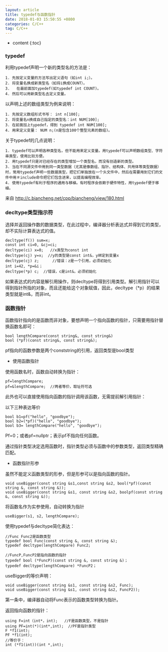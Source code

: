 ```yaml
---
layout: article
title: typedef与函数指针
date: 2018-01-03 15:50:55 +0800
categories: C/C++
tag: C/C++
---
```


* content
{:toc}

### **typedef**

利用typedef声明一个新的类型名的方法是：

<!-- more -->

    
    
    1. 先按定义变量的方法写出定义语句（如int i;）。
    2. 将变量名换成新类型名（如将i换成COUNT）。
    3.   在最前面加typedef(如typedef int COUNT)。
    4. 然后可以用新类型名去定义变量。
    

以声明上述的数组类型为例来说明：

    
    
    1. 先按定义数组形式书写： int n[100];
    2. 将变量名n换成自己指定的类型名：int NUM[100];
    3. 在前面加上typedef，得到 typedef int NUM[100];
    4. 用来定义变量： NUM n;(n是包含100个整型元素的数组)。
    

关于typedef的几点说明：

    
    
    1. typedef可以声明各种类型名，但不能用来定义变量。用typedef可以声明数组类型、字符串类型，使用比较方便。
    2. 用typedef只是对已经存在的类型增加一个类型名，而没有创造新的类型。
    3. 当在不同源文件中用到同一类型数据（尤其是像数组、指针、结构体、共用体等类型数据）时，常用typedef声明一些数据类型，把它们单独放在一个头文件中，然后在需要用到它们的文件中用＃include命令把它们包含进来，以提高编程效率。
    4. 使用typedef有利于程序的通用与移植。有时程序会依赖于硬件特性，用typedef便于移植。
    

来自 <http://c.biancheng.net/cpp/biancheng/view/180.html>

### **decltype类型指示符**

选择并返回操作数的数据类型，在此过程中，编译器分析表达式并得到它的类型，却不实际计算表达式的值。

    
    
    decltype(f()) sum=x;
    const int ci=0, &cj=ci;
    decltype(ci) x=0;   //x类型为const int
    decltype(cj) y=x;  //y的类型是const int&，y绑定到变量x
    decltype(cj) z;      //错误：z是一个引用，必须初始化
    int i=42, *p=&i；
    decltype(*p) c;  //错误，c是int&，必须初始化

如果表达式的内容是解引用操作，则decltype将得到引用类型。解引用指针可以得到指针所指的对象，而且还能给这个对象赋值，因此，decltype（*p）的结果类型就是int&，而非int。

### **函数指针**

函数指针指向的是函数而非对象，要想声明一个指向函数的指针，只需要用指针替换函数名即可：

    
    
    bool lengthCompare(const string&, const string&)
    bool (*pf)(const string&, const string&);

pf指向的函数参数是两个conststring的引用，返回类型是bool类型

  * 使用函数指针

使用函数名时，函数自动转换为指针：

    
    
    pf=lengthCompare;
    pf=&lengthCompare;  //两者等价，取址符可选

此外也可以直接使用指向函数的指针调用该函数，无需提前解引用指针：

以下三种表达等价

    
    
    bool b1=pf("hello", "goodbye");
    bool b2=(*pf)("hello", "goodbye");
    bool b3= lengthCompare("hello", "goodbye");

Pf=0；或者pf=nullptr；表示pf不指向任何函数。

通过指针类型决定选用函数时，指针类型必须与函数中的参数类型，返回类型精确匹配。

  * 函数指针形参

虽然不能定义函数类型的形参，但是形参可以是指向函数的指针。

    
    
    void useBigger(const string &s1,const string &s2, bool(*pf)(const string &, const string &));
    void useBigger(const string &s1, const string &s2, boolpf(const string &, const string &));

将函数名作为实参使用，自动转换为指针

    
    
    useBigger(s1, s2, lengthCompare);

使用typedef与decltype简化表达：

    
    
    //Func Func2是函数类型
    typedef bool Func(const string &, const string &);
    typedef decltype(lengthCompare) Func2;
    
    //FuncP,FuncP2是指向函数的指针
    typedef bool (*FuncP)(const string &, const string &)；
    typedef decltype(lengthCompare) *FuncP2；

useBigger的等价声明：

    
    
    void useBigger(const string &s1, const string &s2, Func);
    void useBigger(const string &s1, const string &s2, FuncP2));

第一条中，编译器自动将Func表示的函数类型转换为指针。

返回指向函数的指针：

    
    
    using F=int（int*，int);   //F是函数类型，不是指针
    using PF=int(*)(int*,int);  //PF是指针类型
    F *f1(int);
    PF *f1(int);
    //等价于：
    int (*f1(int))(int *,int);

